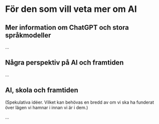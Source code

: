 # För den som vill veta mer om AI


## Mer information om ChatGPT och stora språkmodeller

…


## Några perspektiv på AI och framtiden

…


## AI, skola och framtiden

(Spekulativa idéer. Vilket kan behövas en bredd av om vi ska ha funderat över lägen vi hamnar i innan vi är i dem.)

…
